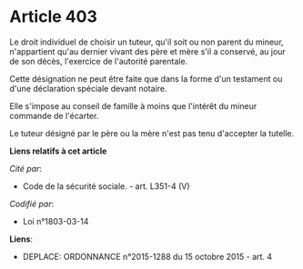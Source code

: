 # Article 403

Le droit individuel de choisir un tuteur, qu'il soit ou non parent du mineur, n'appartient qu'au dernier vivant des père et
mère s'il a conservé, au jour de son décès, l'exercice de l'autorité parentale.

Cette désignation ne peut être faite que dans la forme d'un testament ou d'une déclaration spéciale devant notaire.

Elle s'impose au conseil de famille à moins que l'intérêt du mineur commande de l'écarter.

Le tuteur désigné par le père ou la mère n'est pas tenu d'accepter la tutelle.

**Liens relatifs à cet article**

_Cité par_:

  - Code de la sécurité sociale. - art. L351-4 (V)

_Codifié par_:

  - Loi n°1803-03-14

**Liens**:

  - DEPLACE: ORDONNANCE n°2015-1288 du 15 octobre 2015 - art. 4
